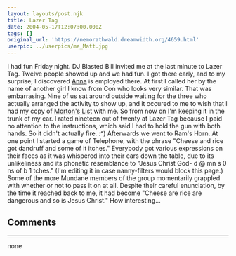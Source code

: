 ```yaml
---
layout: layouts/post.njk
title: Lazer Tag
date: 2004-05-17T12:07:00.000Z
tags: []
original_url: 'https://nemorathwald.dreamwidth.org/4659.html'
userpic: ../userpics/me_Matt.jpg
---
```

I had fun Friday night. DJ Blasted Bill invited me at the last minute to Lazer Tag. Twelve people showed up and we had fun. I got there early, and to my surprise, I discovered [Anna](http://www.geocities.com/nemorathwald/ConFusion_2004.htm) is employed there. At first I called her by the name of another girl I know from Con who looks very similar. That was embarrasing. Nine of us sat around outside waiting for the three who actually arranged the activity to show up, and it occured to me to wish that I had my copy of [Morton's List](http://www.mortonslist.com/) with me. So from now on I'm keeping it in the trunk of my car. I rated nineteen out of twenty at Lazer Tag because I paid no attention to the instructions, which said I had to hold the gun with both hands. So it didn't actually fire. :^) Afterwards we went to Ram's Horn. At one point I started a game of Telephone, with the phrase "Cheese and rice got dandruff and some of it itches." Everybody got various expressions on their faces as it was whispered into their ears down the table, due to its unlikeliness and its phonetic resemblance to "Jesus Christ God- d @ mn s 0 ns of b 1 tches." (I'm editing it in case nanny-filters would block this page.) Some of the more Mundane members of the group momentarily grappled with whether or not to pass it on at all. Despite their careful enunciation, by the time it reached back to me, it had become "Cheese are rice are dangerous and so is Jesus Christ." How interesting...

## Comments

---

none
